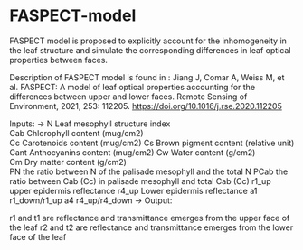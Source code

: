 # FASPECT-model
FASPECT model is proposed to explicitly account for the inhomogeneity in the leaf structure and simulate the corresponding differences in leaf optical properties between faces.

Description of FASPECT model is found in : Jiang J, Comar A, Weiss M, et al. FASPECT: A model of leaf optical properties accounting for the differences between upper and lower faces. Remote Sensing of Environment, 2021, 253: 112205. https://doi.org/10.1016/j.rse.2020.112205

Inputs:
->
N	            Leaf mesophyll structure index                          
Cab	        Chlorophyll content (mug/cm2) 	                   
Cc            Carotenoids content (mug/cm2)
Cs            Brown pigment content (relative unit)               
Cant          Anthocyanins content (mug/cm2)
Cw	        Water content (g/cm2) 			               
Cm	        Dry matter content (g/cm2)	                        
PN            the ratio between N  of the palisade mesophyll and the total N 
PCab          the ratio between Cab (Cc) in palisade mesophyll and total Cab (Cc)
r1_up          upper epidermis reflectance
r4_up          Lower epidermis reflectance
a1             r1_down/r1_up
a4             r4_up/r4_down
->
Output:

r1 and t1 are reflectance and transmittance emerges from the upper face of the leaf
r2 and t2 are reflectance and transmittance emerges from the lower face of the leaf
